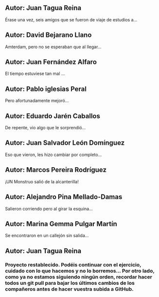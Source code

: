 ## Autor: Juan Tagua Reina
Érase una vez, seis amigos que se fueron de viaje de estudios a...
## Autor: David Bejarano Llano
Amterdam, pero no se esperaban que al llegar...
## Autor: Juan Fernández Alfaro
El tiempo estuviese tan mal ... 
## Autor: Pablo iglesias Peral
Pero afortunadamente mejoró...
## Autor: Eduardo Jarén Caballos
De repente, vio algo que le sorprendió...
## Autor: Juan Salvador León Domínguez
Eso que vieron, les hizo cambiar por completo...
## Autor: Marcos Pereira Rodríguez
¡UN Monstruo salió de la alcanterilla!
## Autor: Alejandro Pina Mellado-Damas
Salieron corriendo pero al girar la esquina...
## Autor: Marina Gemma Pulgar Martín
Se encontraron en un callejón sin salida...
## Autor: Juan Tagua Reina
### Proyecto restablecido. Podéis continuar con el ejercicio, cuidado con lo que hacemos y no lo borremos... Por otro lado, como ya no estamos siguiendo ningún orden, recordar hacer todos un git pull para bajar los últimos cambios de los compañeros antes de hacer vuestra subida a GitHub.